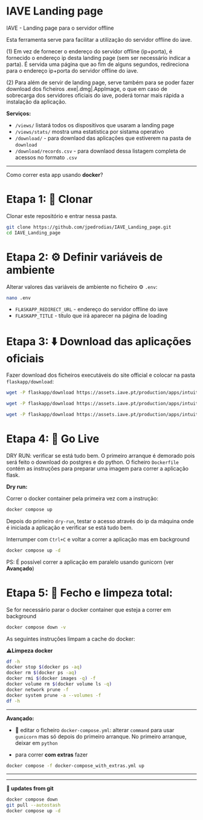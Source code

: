# IAVE Landing page
IAVE - Landing page para o servidor offline


Esta ferramenta serve para facilitar a utilização do servidor offline do iave.

(1)
Em vez de fornecer o endereço do servidor offline (ip+porta), é fornecido o endereço ip desta landing page (sem ser necessário indicar a parta). 
É servida uma página que ao fim de alguns segundos, redireciona para o endereço ip+porta do servidor offline do iave.

(2)
Para além de servir de landing page, serve também para se poder fazer download dos ficheiros .exe|.dmg|.AppImage, o que em caso de sobrecarga dos servidores oficiais do iave,  poderá tornar mais rápida a instalação da aplicação.


**Serviços:**
- `/views/` listará todos os dispositivos que usaram a landing page
- `/views/stats/` mostra uma estatistica por sistama operativo 
- `/download/` - para downlaod das aplicações que estiverem na pasta de `download`
- `/download/records.csv` - para downlaod dessa listagem completa de acessos no formato `.csv`


***

Como correr esta app usando **docker**?


# Etapa 1: 📂 Clonar 
Clonar este repositório e entrar nessa pasta.
```bash
git clone https://github.com/jpedrodias/IAVE_Landing_page.git
cd IAVE_Landing_page
```


# Etapa 2: ⚙️ Definir variáveis de ambiente 
Alterar valores das variáveis de ambiente no ficheiro ⚙️ `.env`:
```bash
nano .env
```

 - `FLASKAPP_REDIRECT_URL` - endereço do servidor offline do iave
 - `FLASKAPP_TITLE` - título que irá aparecer na página de loading



# Etapa 3: ⬇️ Download das aplicações oficiais
Fazer download dos ficheiros executáveis do site official e colocar na pasta `flaskapp/download`:


```bash
wget -P flaskapp/download https://assets.iave.pt/production/apps/intuitivo-app/v0.0.11/Provas+IAVE-0.0.11.exe

wget -P flaskapp/download https://assets.iave.pt/production/apps/intuitivo-app/v0.0.11/Provas+IAVE-0.0.11.dmg

wget -P flaskapp/download https://assets.iave.pt/production/apps/intuitivo-app/v0.0.11/Provas+IAVE-0.0.11.AppImage

```


# Etapa 4: 🚀 Go Live

DRY RUN: verificar se está tudo bem. O primeiro arranque é demorado pois será feito o download do postgres e do python. 
O ficheiro `Dockerfile` contém as instruções para preparar uma imagem para correr a aplicação flask.


**Dry run:**

Correr o docker container pela primeira vez com a instrução: 
```bash
docker compose up
```



Depois do primeiro `dry-run`, testar o acesso através do ip da máquina onde é iniciada a aplicação e verificar se está tudo bem. 


Interrumper com `Ctrl+C` e voltar a correr a aplicação mas em background

```bash
docker compose up -d
```

PS: É possível correr a aplicação em paralelo usando gunicorn (ver **Avançado**)


# Etapa 5: 🧹 Fecho e limpeza total:
Se for necessário parar o docker container que esteja a correr em background 
```bash
docker compose down -v
```

As seguintes instruções limpam a cache do docker:

**⚠️Limpeza docker**
```bash
df -h
docker stop $(docker ps -aq)
docker rm $(docker ps -aq)
docker rmi $(docker images -q) -f
docker volume rm $(docker volume ls -q)
docker network prune -f
docker system prune -a --volumes -f
df -h
```




---
**Avançado:**

- 🔧 editar o ficheiro `docker-compose.yml`:
  alterar `command` para usar `gunicorn` mas só depois do primeiro arranque. No primeiro arranque, deixar em `python`



- para correr **com extras** fazer 
```bash
docker compose -f docker-compose_with_extras.yml up
```
---

***

**🔄 updates from git**
```bash
docker compose down
git pull --autostash
docker compose up -d
```

